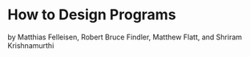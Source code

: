 # How to Design Programs

by Matthias Felleisen, Robert Bruce Findler, Matthew Flatt, and Shriram Krishnamurthi
